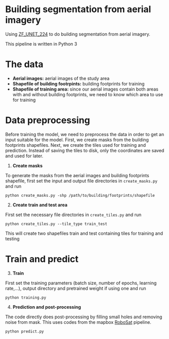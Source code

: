 # Building segmentation from aerial imagery
Using [ZF_UNET_224](https://github.com/ZFTurbo/ZF_UNET_224_Pretrained_Model) to do building segmentation from aerial imagery.

This pipeline is written in Python 3
# The data
- **Aerial images:** aerial images of the study area
- **Shapefile of building footrpints:** building footprints for training
- **Shapefile of training area:** since our aerial images contain both areas with and without building footprints, we need to know which area to use for training

# Data preprocessing
Before training the model, we need to preprocess the data in order to get an input suitable for the model. First, we create masks from the building footprints shapefiles. Next, we create the tiles used for training and prediction. Instead of saving the tiles to disk, only the coordinates are saved and used for later.

1. **Create masks**

To generate the masks from the aerial images and building footprints shapefile, first set the input and output file directories in ```create_masks.py``` and run

```python create_masks.py -shp /path/to/building/footprints/shapefile```

2. **Create train and test area**

First set the necessary file directories in ```create_tiles.py``` and run

```python create_tiles.py --tile_type train_test```

This will create two shapefiles train and test containing tiles for training and testing

# Train and predict

3. **Train**

First set the training parameters (batch size, number of epochs, learning rate,...), output directory and pretrained weight if using one and run

```python training.py```

4. **Prediction and post-processing**

The code directly does post-processing by filling small holes and removing noise from mask. This uses codes from the mapbox [RoboSat](https://github.com/mapbox/robosat) pipeline.

```python predict.py```

